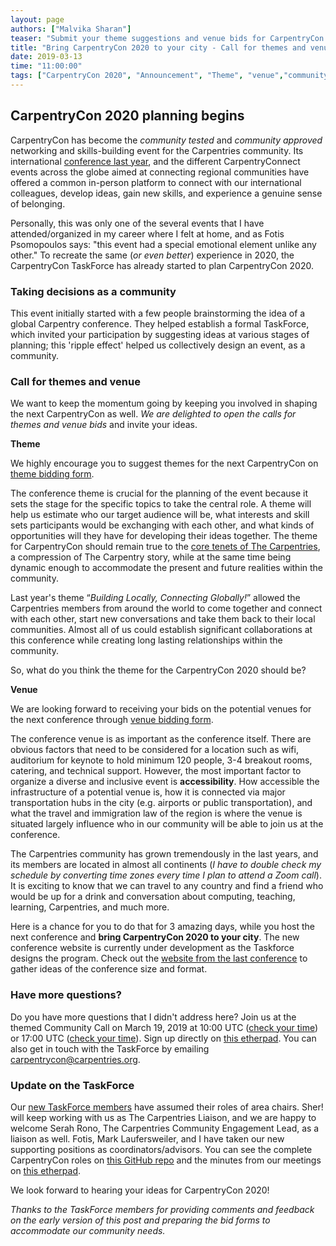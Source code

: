 ```yaml
---
layout: page
authors: ["Malvika Sharan"]
teaser: "Submit your theme suggestions and venue bids for CarpentryCon 2020"
title: "Bring CarpentryCon 2020 to your city - Call for themes and venues"
date: 2019-03-13
time: "11:00:00"
tags: ["CarpentryCon 2020", "Announcement", "Theme", "venue","community call"]
---
```


## CarpentryCon 2020 planning begins

CarpentryCon has become the *community tested* and *community approved* networking and skills-building event for the Carpentries community. Its international [conference last year](https://www.carpentrycon.org), and the different CarpentryConnect events across the globe aimed at connecting regional communities have offered a common in-person platform to connect with our international colleagues, develop ideas, gain new skills, and experience a genuine sense of belonging.

Personally, this was only one of the several events that I have attended/organized in my career where I felt at home, and as Fotis Psomopoulos says: "this event had a special emotional element unlike any other." To recreate the same (*or even better*) experience in 2020, the CarpentryCon TaskForce has already started to plan CarpentryCon 2020.

### Taking decisions as a community

This event initially started with a few people brainstorming the idea of a global Carpentry conference. They helped establish a formal TaskForce, which invited your participation by suggesting ideas at various stages of planning;  this 'ripple effect' helped us collectively design an event, as a community.

### Call for themes and venue

We want to keep the momentum going by keeping you involved in shaping the next CarpentryCon as well. *We are delighted to open the calls for themes and venue bids* and invite your ideas.

**Theme**

We highly encourage you to suggest themes for the next CarpentryCon on [theme bidding form](https://goo.gl/forms/jSxOidtweLZR9UNg1).

The conference theme is crucial for the planning of the event because it sets the stage for the specific topics to take the central role. A theme will help us estimate who our target audience will be, what interests and skill sets participants would be exchanging with each other, and what kinds of opportunities will they have for developing their ideas together. The theme for CarpentryCon should remain true to the [core tenets of The Carpentries](https://carpentries.org/about/), a compression of The Carpentry story, while at the same time being dynamic enough to accommodate the present and future realities within the community.

Last year's theme “*Building Locally, Connecting Globally!*” allowed the Carpentries members from around the world to come together and connect with each other, start new conversations and take them back to their local communities. Almost all of us could establish significant collaborations at this conference while creating long lasting relationships within the community. 

So, what do you think the theme for the CarpentryCon 2020 should be?

**Venue**

We are looking forward to receiving your bids on the potential venues for the next conference through [venue bidding form](https://goo.gl/forms/v8m5YLdT7KWHAUfs2).

The conference venue is as important as the conference itself. There are obvious factors that need to be considered for a location such as wifi, auditorium for keynote to hold minimum 120 people, 3-4 breakout rooms, catering, and technical support. However, the most important factor to organize a diverse and inclusive event is **accessibility**. How accessible the infrastructure of a potential venue is, how it is connected via major transportation hubs in the city (e.g. airports or public transportation), and what the travel and immigration law of the region is where the venue is situated largely influence who in our community will be able to join us at the conference.

The Carpentries community has grown tremendously in the last years, and its members are located in almost all continents (*I have to double check my schedule by converting time zones every time I plan to attend a Zoom call*). It is exciting to know that we can travel to any country and find a friend who would be up for a drink and conversation about computing, teaching, learning, Carpentries, and much more.

Here is a chance for you to do that for 3 amazing days, while you host the next conference and **bring CarpentryCon 2020 to your city**. The new conference website is currently under development as the Taskforce designs the program. Check out the [website from the last conference](https://www.carpentrycon.org/) to gather ideas of the conference size and format.

### Have more questions?

Do you have more questions that I didn't address here? Join us at the themed Community Call on March 19, 2019 at 10:00 UTC ([check your time](https://www.timeanddate.com/worldclock/fixedtime.html?msg=Community+call+-+1&iso=20190319T10&p1=1440&ah=1)) or 17:00 UTC ([check your time](https://www.timeanddate.com/worldclock/fixedtime.html?msg=Community+call+-+1&iso=20190319T17&p1=1440&ah=1)). Sign up directly on [this etherpad](https://pad.carpentries.org/community-discussions). You can also get in touch with the TaskForce by emailing [carpentrycon@carpentries.org](mailto:carpentrycon@carpentries.org).

### Update on the TaskForce

Our [new TaskForce members](https://github.com/carpentries/carpentrycon) have assumed their roles of area chairs. Sher! will keep working with us as The Carpentries Liaison, and we are happy to welcome Serah Rono, The Carpentries Community Engagement Lead, as a liaison as well. Fotis, Mark Laufersweiler, and I have taken our new supporting positions as coordinators/advisors. You can see the complete CarpentryCon roles on [this GitHub repo](https://github.com/carpentries/carpentrycon/blob/master/roles_and_responsibilities.md) and the minutes from our meetings on [this etherpad](https://pad.carpentries.org/2020carpentrycontaskforce).

We look forward to hearing your ideas for CarpentryCon 2020!

*Thanks to the TaskForce members for providing comments and feedback on the early version of this post and preparing the bid forms to accommodate our community needs.*
 
